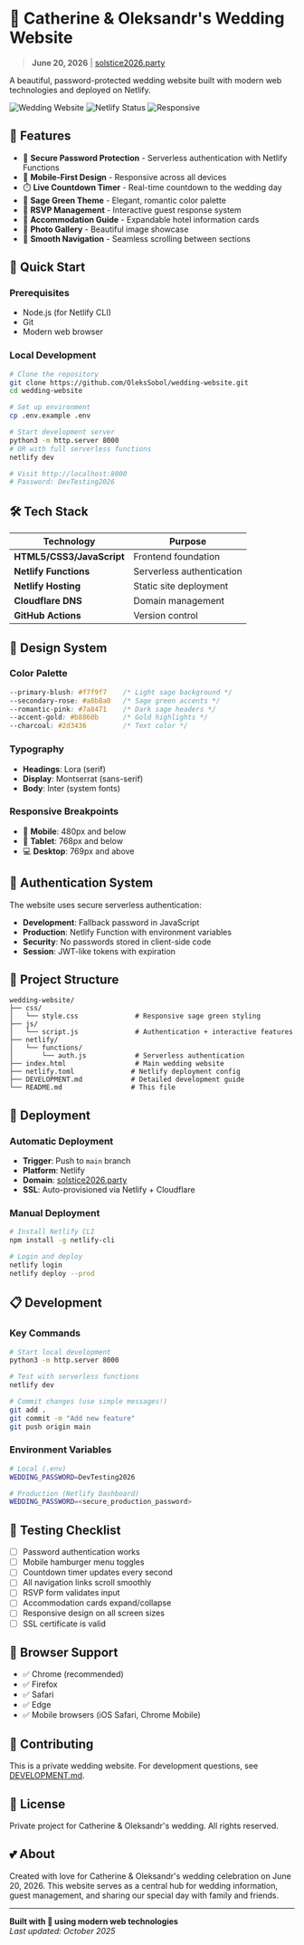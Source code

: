 # 💒 Catherine & Oleksandr's Wedding Website

> **June 20, 2026** | [solstice2026.party](https://solstice2026.party)

A beautiful, password-protected wedding website built with modern web technologies and deployed on Netlify.

![Wedding Website](https://img.shields.io/badge/Wedding-June%2020%2C%202026-f7f9f7?style=for-the-badge&labelColor=7a8471)
![Netlify Status](https://img.shields.io/badge/Netlify-Deployed-00ad9f?style=for-the-badge&logo=netlify)
![Responsive](https://img.shields.io/badge/Design-Responsive-a8b8a0?style=for-the-badge&logo=css3)

## 🌿 Features

- 🔐 **Secure Password Protection** - Serverless authentication with Netlify Functions
- 📱 **Mobile-First Design** - Responsive across all devices
- ⏱️ **Live Countdown Timer** - Real-time countdown to the wedding day
- 🎨 **Sage Green Theme** - Elegant, romantic color palette
- 📝 **RSVP Management** - Interactive guest response system
- 🏨 **Accommodation Guide** - Expandable hotel information cards
- 📸 **Photo Gallery** - Beautiful image showcase
- 🧭 **Smooth Navigation** - Seamless scrolling between sections

## 🚀 Quick Start

### Prerequisites
- Node.js (for Netlify CLI)
- Git
- Modern web browser

### Local Development
```bash
# Clone the repository
git clone https://github.com/OleksSobol/wedding-website.git
cd wedding-website

# Set up environment
cp .env.example .env

# Start development server
python3 -m http.server 8000
# OR with full serverless functions
netlify dev

# Visit http://localhost:8000
# Password: DevTesting2026
```

## 🛠️ Tech Stack

| Technology | Purpose |
|------------|---------|
| **HTML5/CSS3/JavaScript** | Frontend foundation |
| **Netlify Functions** | Serverless authentication |
| **Netlify Hosting** | Static site deployment |
| **Cloudflare DNS** | Domain management |
| **GitHub Actions** | Version control |

## 🎨 Design System

### Color Palette
```css
--primary-blush: #f7f9f7    /* Light sage background */
--secondary-rose: #a8b8a0   /* Sage green accents */
--romantic-pink: #7a8471    /* Dark sage headers */
--accent-gold: #b8860b      /* Gold highlights */
--charcoal: #2d3436         /* Text color */
```

### Typography
- **Headings**: Lora (serif)
- **Display**: Montserrat (sans-serif) 
- **Body**: Inter (system fonts)

### Responsive Breakpoints
- 📱 **Mobile**: 480px and below
- 📱 **Tablet**: 768px and below
- 💻 **Desktop**: 769px and above

## 🔐 Authentication System

The website uses secure serverless authentication:

- **Development**: Fallback password in JavaScript
- **Production**: Netlify Function with environment variables
- **Security**: No passwords stored in client-side code
- **Session**: JWT-like tokens with expiration

## 📂 Project Structure

```
wedding-website/
├── css/
│   └── style.css              # Responsive sage green styling
├── js/
│   └── script.js              # Authentication + interactive features
├── netlify/
│   └── functions/
│       └── auth.js            # Serverless authentication
├── index.html                 # Main wedding website
├── netlify.toml              # Netlify deployment config
├── DEVELOPMENT.md            # Detailed development guide
└── README.md                 # This file
```

## 🚀 Deployment

### Automatic Deployment
- **Trigger**: Push to `main` branch
- **Platform**: Netlify
- **Domain**: [solstice2026.party](https://solstice2026.party)
- **SSL**: Auto-provisioned via Netlify + Cloudflare

### Manual Deployment
```bash
# Install Netlify CLI
npm install -g netlify-cli

# Login and deploy
netlify login
netlify deploy --prod
```

## 📋 Development

### Key Commands
```bash
# Start local development
python3 -m http.server 8000

# Test with serverless functions
netlify dev

# Commit changes (use simple messages!)
git add .
git commit -m "Add new feature"
git push origin main
```

### Environment Variables
```bash
# Local (.env)
WEDDING_PASSWORD=DevTesting2026

# Production (Netlify Dashboard)
WEDDING_PASSWORD=<secure_production_password>
```

## 🧪 Testing Checklist

- [ ] Password authentication works
- [ ] Mobile hamburger menu toggles
- [ ] Countdown timer updates every second  
- [ ] All navigation links scroll smoothly
- [ ] RSVP form validates input
- [ ] Accommodation cards expand/collapse
- [ ] Responsive design on all screen sizes
- [ ] SSL certificate is valid

## 📱 Browser Support

- ✅ Chrome (recommended)
- ✅ Firefox
- ✅ Safari
- ✅ Edge
- ✅ Mobile browsers (iOS Safari, Chrome Mobile)

## 🤝 Contributing

This is a private wedding website. For development questions, see [DEVELOPMENT.md](./DEVELOPMENT.md).

## 📄 License

Private project for Catherine & Oleksandr's wedding. All rights reserved.

## 💕 About

Created with love for Catherine & Oleksandr's wedding celebration on June 20, 2026. This website serves as a central hub for wedding information, guest management, and sharing our special day with family and friends.

---

**Built with 💚 using modern web technologies**  
*Last updated: October 2025*